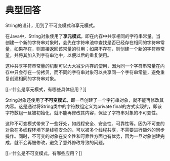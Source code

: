# 典型回答


String的设计，用到了不可变模式和享元模式。



在Java中，String对象使用了**享元模式**，即在内存中共享相同的字符串常量。当创建一个新的字符串对象时，会先在字符串池中查找是否已经存在相同的字符串常量，如果存在，则直接返回该常量的引用；如果不存在，则创建一个新的字符串常量，并将其加入到字符串池中，以便以后的重复使用。

这种共享字符串常量的机制可以大大减少内存的使用，因为同一个字符串常量在内存中只会存在一份拷贝，而不同的字符串对象可以共享同一个字符串常量，避免重复创建相同的字符串对象。



[[✅什么是享元模式，有哪些具体应用？]]



String对象还使用了**不可变模式**，即一旦创建了一个字符串对象，就不能再修改其内容。这是通过将String类中的字符数组定义为private final的方式实现的，即该字符数组一旦被初始化，就不能再修改其内容，保证了字符串对象的不可变性。

这种不可变模式带来了一些好处，如线程安全、安全性、可靠性等。因为不可变的对象在多线程环境下是线程安全的，可以被多个线程共享，不需要进行额外的同步操作。同时，不可变的对象在安全性和可靠性方面也有优势，因为一旦对象创建完成，就不会再被修改，避免了意外修改导致的问题。



[[✅什么是不可变模式，有哪些应用？]]


